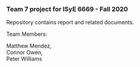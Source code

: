 ### Team 7 project for ISyE 6669 - Fall 2020

Repository contains report and related documents. 

Team Members: 

Matthew Mendez,   
Connor Owen,  
Peter Williams
